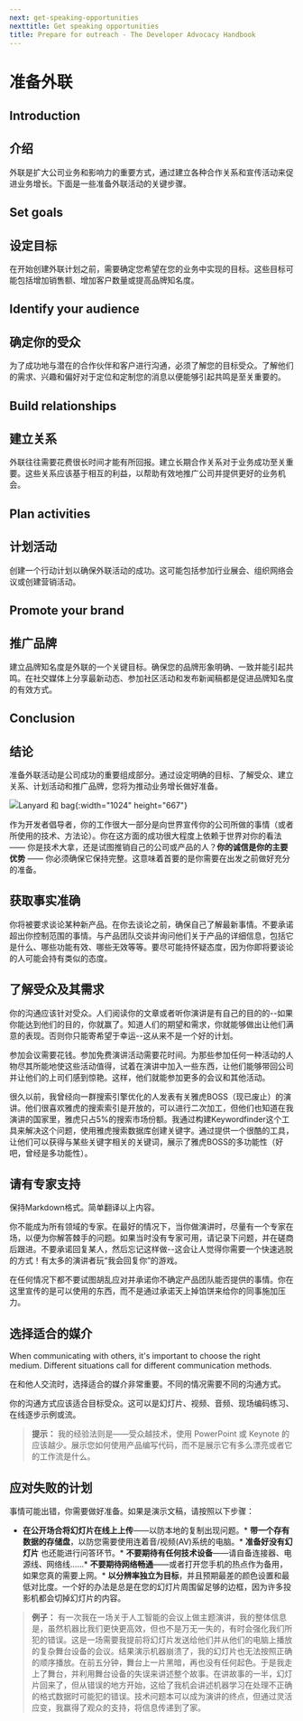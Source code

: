 ```yaml
---
next: get-speaking-opportunities
nexttitle: Get speaking opportunities
title: Prepare for outreach - The Developer Advocacy Handbook
---
```


# 准备外联

## Introduction

## 介绍

外联是扩大公司业务和影响力的重要方式，通过建立各种合作关系和宣传活动来促进业务增长。下面是一些准备外联活动的关键步骤。

## Set goals

## 设定目标

在开始创建外联计划之前，需要确定您希望在您的业务中实现的目标。这些目标可能包括增加销售额、增加客户数量或提高品牌知名度。

## Identify your audience

## 确定你的受众

为了成功地与潜在的合作伙伴和客户进行沟通，必须了解您的目标受众。了解他们的需求、兴趣和偏好对于定位和定制您的消息以便能够引起共鸣是至关重要的。

## Build relationships

## 建立关系

外联往往需要花费很长时间才能有所回报。建立长期合作关系对于业务成功至关重要。这些关系应该基于相互的利益，以帮助有效地推广公司并提供更好的业务机会。

## Plan activities

## 计划活动

创建一个行动计划以确保外联活动的成功。这可能包括参加行业展会、组织网络会议或创建营销活动。

## Promote your brand

## 推广品牌

建立品牌知名度是外联的一个关键目标。确保您的品牌形象明确、一致并能引起共鸣。在社交媒体上分享最新动态、参加社区活动和发布新闻稿都是促进品牌知名度的有效方式。

## Conclusion

## 结论

准备外联活动是公司成功的重要组成部分。通过设定明确的目标、了解受众、建立关系、计划活动和推广品牌，您将为推动业务增长做好准备。

![Lanyard 和 bag](images/lanyard-and-bag.jpg){:width="1024" height="667"}

作为开发者倡导者，你的工作很大一部分是向世界宣传你的公司所做的事情（或者所使用的技术、方法论）。你在这方面的成功很大程度上依赖于世界对你的看法 —— 你是技术大拿，还是试图推销自己的公司或产品的人？**你的诚信是你的主要优势** —— 你必须确保它保持完整。这意味着首要的是你需要在出发之前做好充分的准备。

## 获取事实准确

你将被要求谈论某种新产品。在你去谈论之前，确保自己了解最新事情。不要承诺超出你控制范围的事情。与产品团队交谈并询问他们关于产品的详细信息，包括它是什么、哪些功能有效、哪些无效等等。要尽可能持怀疑态度，因为你即将要谈论的人可能会持有类似的态度。

## 了解受众及其需求

你的沟通应该针对受众。人们阅读你的文章或者听你演讲是有自己的目的的--如果你能达到他们的目的，你就赢了。知道人们的期望和需求，你就能够做出让他们满意的表现。否则你只能寄希望于幸运--这从来不是一个好的计划。

参加会议需要花钱。参加免费演讲活动需要花时间。为那些参加任何一种活动的人物尽其所能地使这些活动值得，试着在演讲中加入一些东西，让他们能够带回公司并让他们的上司们感到惊艳。这样，他们就能参加更多的会议和其他活动。

很久以前，我曾经向一群搜索引擎优化的人发表有关雅虎BOSS（现已废止）的演讲。他们很喜欢雅虎的搜索索引是开放的，可以进行二次加工，但他们也知道在我演讲的国家里，雅虎只占5%的搜索市场份额。我通过构建Keywordfinder这个工具来解决这个问题，使用雅虎搜索数据库创建关键字。通过提供一个很酷的工具，让他们可以获得与某些关键字相关的关键词，展示了雅虎BOSS的多功能性（好吧，曾经是多功能性）。

## 请有专家支持

保持Markdown格式。简单翻译以上内容。

你不能成为所有领域的专家。在最好的情况下，当你做演讲时，尽量有一个专家在场，以便为你解答棘手的问题。如果当时没有专家可用，请记录下问题，并在磋商后跟进。不要承诺回复某人，然后忘记这样做--这会让人觉得你需要一个快速逃脱的方式！有太多的演讲者玩“我会回复你”的游戏。

在任何情况下都不要试图胡乱应对并承诺你不确定产品团队能否提供的事情。你在这里宣传的是可以使用的东西，而不是通过承诺天上掉馅饼来给你的同事施加压力。

## 选择适合的媒介

When communicating with others, it's important to choose the right medium. Different situations call for different communication methods. 

在和他人交流时，选择适合的媒介非常重要。不同的情况需要不同的沟通方式。

你的沟通方式应该适合目标受众。这可以是幻灯片、视频、音频、现场编码练习、在线逐步示例或流。

> **提示：** 我的经验法则是——受众越技术，使用 PowerPoint 或 Keynote 的应该越少。展示您如何使用产品编写代码，而不是展示它有多么漂亮或者它的工作流是什么。

## 应对失败的计划

事情可能出错，你需要做好准备。如果是演示文稿，请按照以下步骤：

* **在公开场合将幻灯片在线上上传**——以防本地的复制出现问题。* **带一个存有数据的存储盘**，以防您需要使用连着音/视频(AV)系统的电脑。* **准备好没有幻灯片** 也还能进行问答环节。* **不要期待有任何技术设备**——请自备连接器、电源线、网络线……* **不要期待网络畅通**——或者打开您手机的热点作为备用，如果您真的需要上网。* **以分辨率独立为目标**，并且预期最差的颜色设置和最低对比度。一个好的办法是总是在您的幻灯片周围留足够的边框，因为许多投影机都会切掉幻灯片的内容。

> **例子：** 有一次我在一场关于人工智能的会议上做主题演讲，我的整体信息是，虽然机器比我们更快更高效，但也不是万无一失的，有时会强化我们所犯的错误。这是一场需要我提前将幻灯片发送给他们并从他们的电脑上播放的复杂舞台设备的会议。结果演示机器崩溃了，我的幻灯片也无法按照正确的顺序播放。在前五分钟，舞台上一片黑暗，再也没有任何起色。于是我走上了舞台，并利用舞台设备的失误来讲述整个故事。在讲故事的一半，幻灯片回来了，但从错误的地方开始，这给了我机会讲述机器学习在处理不正确的格式数据时可能犯的错误。技术问题本可以成为演讲的终点，但通过灵活应变，我赢得了观众的支持，将信息传递到了家。